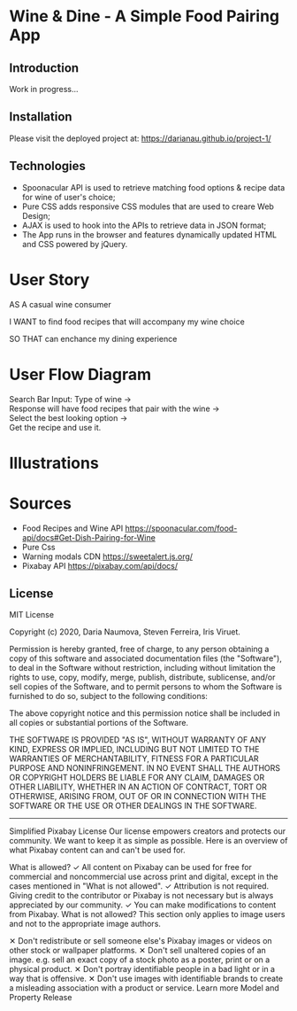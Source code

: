 # Wine & Dine - A Simple Food Pairing App

## Introduction

Work in progress...

## Installation

Please visit the deployed project at: https://darianau.github.io/project-1/ 

## Technologies

- Spoonacular API is used to retrieve matching food options & recipe data for wine of user's choice;
- Pure CSS adds responsive CSS modules that are used to creare Web Design;  
- AJAX is used to hook into the APIs to retrieve data in JSON format;  
- The App runs in the browser and features dynamically updated HTML and CSS powered by jQuery.

# User Story

AS A casual wine consumer  

I WANT to find food recipes that will accompany my wine choice  

SO THAT can enchance my dining experience  

# User Flow Diagram 

Search Bar Input: Type of wine ->    
Response will have food recipes that pair with the wine ->  
Select the best looking option ->  
Get the recipe and use it.

# Illustrations

<!-- IMAGE OF LOADING PAGE AND RECIPE PAGE TO BE ADDED -->

# Sources

- Food Recipes and Wine API https://spoonacular.com/food-api/docs#Get-Dish-Pairing-for-Wine  
- Pure Css
- Warning modals CDN https://sweetalert.js.org/
- Pixabay API https://pixabay.com/api/docs/

## License

MIT License

Copyright (c) 2020, Daria Naumova, Steven Ferreira, Iris Viruet.

Permission is hereby granted, free of charge, to any person obtaining a copy of this software and associated documentation files (the "Software"), to deal in the Software without restriction, including without limitation the rights to use, copy, modify, merge, publish, distribute, sublicense, and/or sell copies of the Software, and to permit persons to whom the Software is furnished to do so, subject to the following conditions:

The above copyright notice and this permission notice shall be included in all copies or substantial portions of the Software.

THE SOFTWARE IS PROVIDED "AS IS", WITHOUT WARRANTY OF ANY KIND, EXPRESS OR IMPLIED, INCLUDING BUT NOT LIMITED TO THE WARRANTIES OF MERCHANTABILITY, FITNESS FOR A PARTICULAR PURPOSE AND NONINFRINGEMENT. IN NO EVENT SHALL THE AUTHORS OR COPYRIGHT HOLDERS BE LIABLE FOR ANY CLAIM, DAMAGES OR OTHER LIABILITY, WHETHER IN AN ACTION OF CONTRACT, TORT OR OTHERWISE, ARISING FROM, OUT OF OR IN CONNECTION WITH THE SOFTWARE OR THE USE OR OTHER DEALINGS IN THE SOFTWARE.

---------------------------------------------------------------------------------------------------------------------------------------
Simplified Pixabay License
Our license empowers creators and protects our community. We want to keep it as simple as possible. Here is an overview of what Pixabay content can and can't be used for.

What is allowed?
✓	All content on Pixabay can be used for free for commercial and noncommercial use across print and digital, except in the cases mentioned in "What is not allowed".
✓	Attribution is not required. Giving credit to the contributor or Pixabay is not necessary but is always appreciated by our community.
✓	You can make modifications to content from Pixabay.
What is not allowed?
This section only applies to image users and not to the appropriate image authors.

✕	Don't redistribute or sell someone else's Pixabay images or videos on other stock or wallpaper platforms.
✕	Don't sell unaltered copies of an image. e.g. sell an exact copy of a stock photo as a poster, print or on a physical product.
✕	Don't portray identifiable people in a bad light or in a way that is offensive.
✕	Don't use images with identifiable brands to create a misleading association with a product or service.
Learn more
Model and Property Release






